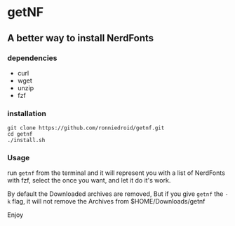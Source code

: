 # getNF

## A better way to install NerdFonts

### dependencies

- curl
- wget
- unzip
- fzf

### installation
```
git clone https://github.com/ronniedroid/getnf.git
cd getnf
./install.sh
```
### Usage

run `getnf` from the terminal and it will represent you with a list of NerdFonts with fzf, select the once you want, and let it do it's work.

By default the Downloaded archives are removed, But if you give `getnf` the `-k` flag, it will not remove the Archives from $HOME/Downloads/getnf

Enjoy
